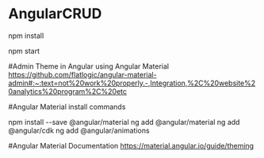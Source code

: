 # AngularCRUD

npm install

npm start

#Admin Theme in Angular using Angular Material
https://github.com/flatlogic/angular-material-admin#:~:text=not%20work%20properly.-,Integration,%2C%20website%20analytics%20program%2C%20etc

#Angular Material install commands

npm install --save @angular/material
ng add @angular/material
ng add @angular/cdk
ng add @angular/animations

#Angular Material Documentation
https://material.angular.io/guide/theming
